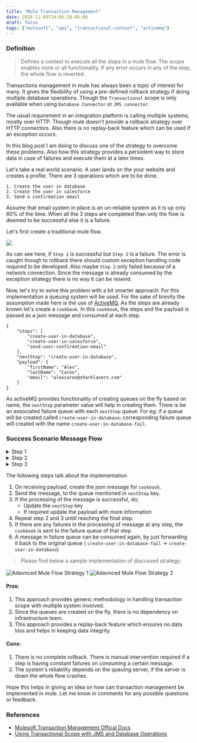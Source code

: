 ```yaml
---
title: "Mule Transaction Management"
date: 2018-11-09T14:05:20-05:00
draft: false
tags: ["mulesoft", "api", "transactional-context", "activemq"]
---
```


### Definition
> Defines a context to execute all the steps in a mule flow. The scope enables none or all functionality. If any error occurs in any of the step, the whole flow is reverted.

Transactions management in mule has always been a topic of interest for many. It gives the flexibility of using a pre-defined rollback strategy if doing multiple database operations. Though the `Transactional` scope is only available when using `Database Connector` or `JMS connector`. 

The usual requirement in an integration platform is calling multiple systems, mostly over HTTP. Though mule doesn't provide a rollback strategy over HTTP connectors. Also there is no replay-back feature which can be used if an exception occurs. 

In this blog post I am doing to discuss one of the strategy to overcome these problems. Also how this strategy provides a persistent way to store data in case of failures and execute them at a later times.

Let's take a real world scenario.
A user lands on the your website and creates a profile. There are 3 operations which are to be done.

    1. Create the user in database
    2. Create the user in salesforce
    3. Send a confirmation email

Assume that email system in place is an un-reliable system as it is up only 60% of the time. When all the 3 steps are completed than only the flow is deemed to be successful else it is a failure.

Let's first create a traditional mule flow.

<img src="/images/post/basic-mule-flow.png" align="center" />

As can see here, if `Step 1` is successful but `Step 2` is a failure. The error is caught though to rollback there should custom exception handling code required to be developed. Also maybe `Step 2` only failed because of a network connection. Since the message is already consumed by the exception strategy there is no way it can be resend.

Now, let's try to solve this problem with a bit smarter approach. For this implementation a queuing system will be used. For the sake of brevity the assumption made here is the use of [ActiveMQ](http://activemq.apache.org/). As the steps are already known let's create a `cookbook`. In this `cookbook`, the steps and the payload is passed as a json message and consumed at each step. 

```
{
    "steps": [
        "create-user-in-database",
        "create-user-in-salesforce",
        "send-user-confirmation-email"
    ],
    "nextStep": "create-user-in-database",
    "payload": {
        "firstName": "Alex",
        "lastName": "Caron",
        "email": "alexcaron@sharklasers.com"
    }
}
```

As activeMQ provides functionality of creating queues on the fly based on name, the `nextStep` parameter value will help in creating them. There is be an associated failure queue with each `nextStep` queue. For eg: if a queue will be created called `create-user-in-database`; corresponding failure queue will created with the name `create-user-in-database-fail`.

### Success Scenario Message Flow
<details><summary>Step 1</summary>
<p>
```javascript
{
    "steps": [
        "create-user-in-database",
        "create-user-in-salesforce",
        "send-user-confirmation-email"
    ],
    "nextStep": "create-user-in-database",
    "payload": {
        "firstName": "Alex",
        "lastName": "Caron",
        "email": "alexcaron@sharklasers.com"
    }
}
```
</p>
</details>

<details><summary>Step 2</summary>
<p>
```javascript
{
    "steps": [
        "create-user-in-database",
        "create-user-in-salesforce",
        "send-user-confirmation-email"
    ],
    "nextStep": "create-user-in-salesforce",
    "payload": {
        "firstName": "Alex",
        "lastName": "Caron",
        "email": "alexcaron@sharklasers.com",
        "id": "60d0adcf-5a05-4b5c-ae22-a54fc40a9b92"
    }
}
```
</p>
</details>

<details><summary>Step 3</summary>
<p>
```javascript
{
    "steps": [
        "create-user-in-database",
        "create-user-in-salesforce",
        "send-user-confirmation-email"
    ],
    "nextStep": "send-user-confirmation-email",
    "payload": {
        "firstName": "Alex",
        "lastName": "Caron",
        "email": "alexcaron@sharklasers.com",
        "id": "60d0adcf-5a05-4b5c-ae22-a54fc40a9b92",
        "salesforceId": "5003000000D8cuI"
    }
}
```
</p>
</details>

The following steps talk about the implementation

1. On receiving payload, create the json message for `cookbook`.
2. Send the message, to the queue mentioned in `nextStep` key.
3. If the processing of the message is successful, do;
    * Update the `nextStep` key
    * If required update the payload with more information
4. Repeat step 2 and 3 untill reaching the final step.
5. If there are any failures in the processing of message at any step, the `cookbook` is sent to the failure queue of that step.
6. A message in failure queue can be consumed again, by just forwarding it back to the original queue ( `create-user-in-database-fail` &#8594; `create-user-in-database`)

>Please find below a sample implementation of discussed strategy:

<img src="/images/post/advanced-mule-flow.png" alt="Adavnced Mule Flow Strategy 1" align="center" />
<img src="/images/post/advanced-mule-flow-2.png" alt="Adavnced Mule Flow Strategy 2" align="center" />
<br />

#### Pros:

1. This approach provides generic methodology in handling transaction scope with multiple system involved.
2. Since the queues are created on the fly, there is no dependency on infrastructure team.
3. This approach provides a replay-back feature which ensures no data loss and helps in keeping data integrity.

#### Cons:

1. There is no complete rollback. There is manual intervention required if a step is having constant failures on consuming a certain message.
2. The system's reliability depends on the queuing server, if the server is down the whole flow crashes.

Hope this helps in giving an idea on how can transaction management be implemented in mule. Let me know in comments for any possible questions or feedback.

### References

* [Mulesoft Transaction Management Offical Docs](https://docs.mulesoft.com/mule-runtime/4.1/transaction-management)
* [Using Transactional Scope with JMS and Database Operations](https://www.mulesoft.com/exchange/org.mule.examples/using-transactional-scope-in-jms-to-database/)